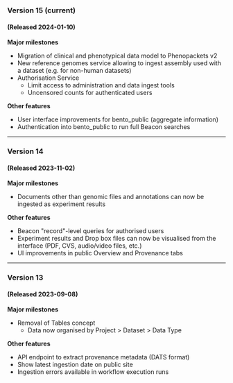 ### Version 15 (current)
#### (Released 2024-01-10)
**Major milestones**
* Migration of clinical and phenotypical data model to Phenopackets v2
* New reference genomes service allowing to ingest assembly used with a dataset (e.g. for non-human datasets)
* Authorisation Service
    * Limit access to administration and data ingest tools
    * Uncensored counts for authenticated users

**Other features**
* User interface improvements for bento_public (aggregate information)
* Authentication into bento_public to run full Beacon searches

---

### Version 14
#### (Released 2023-11-02)
**Major milestones**
* Documents other than genomic files and annotations can now be ingested as experiment results

**Other features**
* Beacon "record"-level queries for authorised users
* Experiment results and Drop box files can now be visualised from the interface (PDF, CVS, audio/video files, etc.) 
* UI improvements in public Overview and Provenance tabs

---

### Version 13
#### (Released 2023-09-08)
**Major milestones**
* Removal of Tables concept
  * Data now organised by Project > Dataset > Data Type

**Other features**
* API endpoint to extract provenance metadata (DATS format)
* Show latest ingestion date on public site
* Ingestion errors available in workflow execution runs
